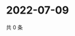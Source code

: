 # 2022-07-09

共 0 条

<!-- BEGIN WEIBO -->
<!-- 最后更新时间 Sat Jul 09 2022 12:10:08 GMT+0800 (China Standard Time) -->

<!-- END WEIBO -->
